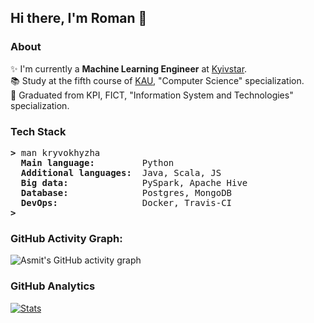 ## Hi there, I'm Roman 👋

### About
✨ I'm currently a <b>Machine Learning Engineer</b> at [Kyivstar](https://kyivstar.ua/ru/business/products/big-data).<br>
:books: Study at the fifth course of [KAU](https://kau.org.ua), "Computer Science" specialization.<br>
:checkered_flag: Graduated from KPI, FICT, "Information System and Technologies" specialization.<br>

### Tech Stack
<pre><b>></b> man kryvokhyzha
  <b>Main language:        </b> Python
  <b>Additional languages: </b> Java, Scala, JS
  <b>Big data:             </b> PySpark, Apache Hive
  <b>Database:             </b> Postgres, MongoDB
  <b>DevOps:               </b> Docker, Travis-CI
<b>></b>
</pre>

### GitHub Activity Graph:
![Asmit's GitHub activity graph](https://activity-graph.herokuapp.com/graph?username=kryvokhyzha&hide_border=true&theme=redical)

### GitHub Analytics
[![Stats](https://github-readme-stats.vercel.app/api/?username=kryvokhyzha&show_icons=true&theme=react&include_all_commits=true&count_private=true&hide_border=true)](https://github.com/anuraghazra/github-readme-stats)

